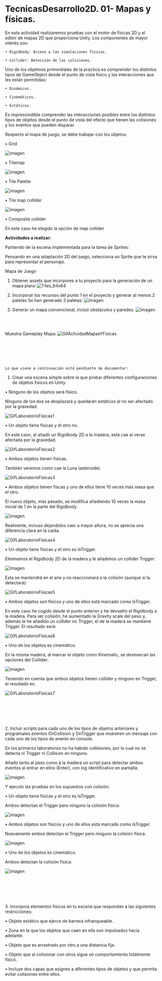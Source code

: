 # TecnicasDesarrollo2D. 01- Mapas y físicas.

En esta actividad realizaremos pruebas con el motor de físicas 2D y el editor de mapas 2D que proporciona Unity. Los componentes de mayor interés son:

    • Rigidbody: Acceso a las simulaciones físicas. 
    
    • Collider: Detección de las colisiones. 
    
Uno de los objetivos primordiales de la práctica es comprender los distintos tipos de GameObject desde el punto de vista físico y las interacciones que les están permitidas:

    • Dinámicos. 
    
    • Cinemáticos. 
    
    • Estáticos. 
    
Es imprescindible comprender las interacciones posibles entre los distintos tipos de objetos desde el punto de vista del efecto que tienen las colisiones y los eventos que pueden disparar.

Respecto al mapa de juego, se debe trabajar con los objetos:

• Grid

![imagen](https://user-images.githubusercontent.com/92461845/144261360-df4ab90a-14e9-49cf-a5ea-5dcec6fee537.png)

• Tilemap

![imagen](https://user-images.githubusercontent.com/92461845/144261435-c13174a7-2b7b-4efc-b387-c2e1de82a222.png)

• Tile Palette

![imagen](https://user-images.githubusercontent.com/92461845/144261808-9549368d-aefe-43f9-8dae-c1781f75039c.png)

• Tile map collider

![imagen](https://user-images.githubusercontent.com/92461845/144261977-78b796d2-763c-4df4-b4e4-c851f006bdce.png)

• Composite collider

En este caso he elegido la opción de map collider
    
    
    
<strong>Actividades a realizar:</strong>

Partiendo de la escena implementada para la tarea de Sprites:

Pensando en una adaptación 2D del juego, selecciona un Sprite que te sirva para representar el personaje. 

Mapa de Juego

1. Obtener assets que incorpores a tu proyecto para la generación de un mapa plano
    ![Tiles_64x64](https://user-images.githubusercontent.com/92461845/144262435-e4a5f60e-b400-4859-8c18-b1d15c007118.png)

2. Incorporar los recursos del punto 1 en el proyecto y generar al menos 2 paletas
    Se han generado 3 paletas:
    ![imagen](https://user-images.githubusercontent.com/92461845/144261834-b51852df-69e2-478e-91c7-5b55165228ef.png)

3. Generar un mapa convencional, incluir obstáculos y paredes.
    ![imagen](https://user-images.githubusercontent.com/92461845/144262191-0d04ae09-6462-4669-875e-c81ff2cbdd42.png)

 
</br>
</br>

Muestra Gameplay Mapa:
![GifActividadMapasYFisicas](https://user-images.githubusercontent.com/92461845/144260361-9483387e-7c8f-4c65-9983-9f1debc54f30.gif)   
</br></br></br></br></br>
    
    
    
    
    
    Lo que viene a continuación está pendiente de documentar:
1. Crear una escena simple sobre la que probar diferentes configuraciones de objetos físicos en Unity. 
    
• Ninguno de los objetos será físico. 

Ninguno de los dos se desplazará y quedarán estáticos al no ser afectado por la gravedad.

![GifLaboratorioFísicas1](https://user-images.githubusercontent.com/92461845/144283102-1f1e9036-3b59-42b1-8dac-22c383ab0eef.gif)

• Un objeto tiene físicas y el otro no.

En este caso, al añadir un Rigidbody 2D a la madera, está cae al verse afectada por la gravedad.

![GifLaboratorioFísicas2](https://user-images.githubusercontent.com/92461845/144283474-549873e2-fe47-4888-be48-6f9d81dcfe8e.gif)

• Ambos objetos tienen físicas.

También veremos como cae la Luna (asteroide).

![GifLaboratorioFísicas3](https://user-images.githubusercontent.com/92461845/144283830-0b3ee11a-8866-42d5-9829-3dc7f26de2b2.gif)

• Ambos objetos tienen físcas y uno de ellos tiene 10 veces más masa que el otro.

El nuevo objeto, más pesado, se modifica añadiendo 10 veces la masa inicial de 1 en la parte del Rigidbody.

![imagen](https://user-images.githubusercontent.com/92461845/144284381-241e528b-96ac-4098-8365-c05e9071f5d9.png)

Realmente, incluso dejandolos caer a mayor altura, no se aprecia una diferencia clara en la caida.

![GifLaboratorioFísicas4](https://user-images.githubusercontent.com/92461845/144285395-1e9c10fd-969d-4bf7-baf7-1c68fe16d8b1.gif)

• Un objeto tiene físicas y el otro es IsTrigger.

Eliminamos el Rigidbody 2D de la madera y le añadimos un collider Trigger:

![imagen](https://user-images.githubusercontent.com/92461845/144286106-7d1988aa-5e91-4ea5-adfc-d03ef7ef0e6f.png)

Esta se mantendrá en el aire y no reacccionará a la colisión (aunque si la detectará):

![GifLaboratorioFísicas5](https://user-images.githubusercontent.com/92461845/144286309-65af8e74-138e-4f9e-b7a0-8d959f188060.gif)

• Ambos objetos son físicos y uno de ellos está marcado como IsTrigger.

En este caso he cogido desde el punto anterior y he devuelto el Rigidbody a la madera. Para ver colisión, he aumentado la Gravity scale del peso y, además le he añadido un collider no Trigger, el de la madera se mantiene Trigger. El resultado será:

![GifLaboratorioFísicas6](https://user-images.githubusercontent.com/92461845/144289528-99038b24-a9b8-45a4-ba27-1532aebfa71d.gif)

• Uno de los objetos es cinemático.

En la misma madera, al marcar el objeto como Kinematic, se desmarcan las opciones del Collider:

![imagen](https://user-images.githubusercontent.com/92461845/144290604-f62726da-402c-49cf-9ba2-982ee1cf8f13.png)

Teniendo en cuenta que ambos objetos tienen collider y ninguno en Trigger, el resultado es:

![GifLaboratorioFísicas7](https://user-images.githubusercontent.com/92461845/144291110-c11fce0b-87b5-4e28-8c19-caad6faf76a6.gif)

</br></br></br></br></br>
2. Incluir scripts para cada uno de los tipos de objetos anteriores y prográmales eventos OnCollision y OnTrigger que muestren un mensaje con cada uno de los tipos de evento en consola. 

En los primeros laboratorios no ha habido collisiones, por lo cual no se detecta ni Trigger ni Collision en ninguno.

Añado tanto al peso como a la madera un script para detectar ambos eventos al entrar en ellos (Enter), con log identificativo en pantalla:

![imagen](https://user-images.githubusercontent.com/92461845/144330826-47d5779f-52d7-4f68-b9cd-b98bacdad53a.png)

Y ejecuto las pruebas en los supuestos con colisión:

• Un objeto tiene físicas y el otro es IsTrigger.

Ambos detectan el Trigger pero ninguno la colisión física:

![imagen](https://user-images.githubusercontent.com/92461845/144331148-dbbbedf4-31ae-44dc-9958-e4b2645f9bab.png)

• Ambos objetos son físicos y uno de ellos está marcado como IsTrigger.

Nuevamente ambos detectan el Trigger pero ninguno la colisión física:

![imagen](https://user-images.githubusercontent.com/92461845/144331250-62fe493a-f3b4-42cc-b413-3a2e47f5f0b2.png)

• Uno de los objetos es cinemático.

Ambos detectan la colisión física:

![imagen](https://user-images.githubusercontent.com/92461845/144330699-0c821fdc-1ee4-42c7-aac5-872a67f87df6.png)




</br></br></br></br></br>
3. Incorpora elementos físicos en tu escena que respondan a las siguientes restricciones:

• Objeto estático que ejerce de barrera infranqueable. 

• Zona en la que los objetos que caen en ella son impulsados hacia adelante. 

• Objeto que es arrastrado por otro a una distancia fija. 

• Objeto que al colisionar con otros sigue un comportamiento totalmente físico.

• Incluye dos capas que asignes a diferentes tipos de objetos y que permita evitar colisiones entre ellos.






